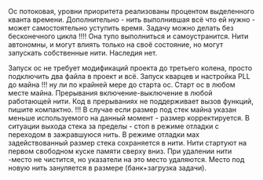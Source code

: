 Ос потоковая, уровни приоритета реализованы процентом выделенного кванта времени. Дополнительно - нить выполнившая всё что ей нужно - может самостоятельно уступить время. Задачу можно делать без бесконечного цикла !!!! Она тупо выполниться и самоустранится.
Нити автономны, и могут влиять только на своё состояние, но могут запускать собственные нити. Наследия нет.

Запуск ос не требует модификаций проекта до третьего колена, просто подключить два файла в проект и всё.
Запуск кварцев и настройка PLL до майна !!! ну ли по крайней мере до старта ос.
Старт ос в любом месте майна.
Прерывания включение-выключение в любой работающей нити.
Код в прерываниях не поддерживает вызов функций, пишите компактно. !!!
В случае если размер под стек майна указан меньше используемого на данный момент - размер корректируется.
В ситуации выхода стека за пределы - стоп в режиме отладки с переходом в зажравшуюся нить.
В режиме отладки мах задействованный размер стека сохраняется в нити.
Нити стартуют на первом свободном куске памяти сверху вниз.
При удалении нити -место не чистится, но указатели на это место удаляются. 
Место под новую нить зануляется в размере (банк+загрузка задачи).
